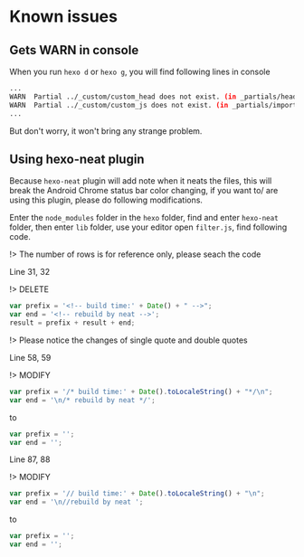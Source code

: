 # Known issues

## Gets WARN in console
When you run `hexo d` or `hexo g`, you will find following lines in console
```` bash
...
WARN  Partial ../_custom/custom_head does not exist. (in _partials/head.ejs)
WARN  Partial ../_custom/custom_js does not exist. (in _partials/import_js.ejs)
...
````
But don't worry, it won't bring any strange problem.

## Using hexo-neat plugin
Because `hexo-neat` plugin will add note when it neats the files, this will break the Android Chrome status bar color changing, if you want to/ are using this plugin, please do following modifications.

Enter the `node_modules` folder in the `hexo` folder, find and enter `hexo-neat` folder, then enter `lib` folder, use your editor open `filter.js`, find following code.

!> The number of rows is for reference only, please seach the code

Line 31, 32

!> DELETE

```` javascript
var prefix = '<!-- build time:' + Date() + " -->";
var end = '<!-- rebuild by neat -->';
result = prefix + result + end;
````

!> Please notice the changes of single quote and double quotes

Line 58, 59

!> MODIFY

```` javascript
var prefix = '/* build time:' + Date().toLocaleString() + "*/\n";
var end = '\n/* rebuild by neat */';
````

to

```` javascript
var prefix = '';
var end = '';
````

Line 87, 88

!> MODIFY

```` javascript
var prefix = '// build time:' + Date().toLocaleString() + "\n";
var end = '\n//rebuild by neat ';
````

to

```` javascript
var prefix = '';
var end = '';
````

